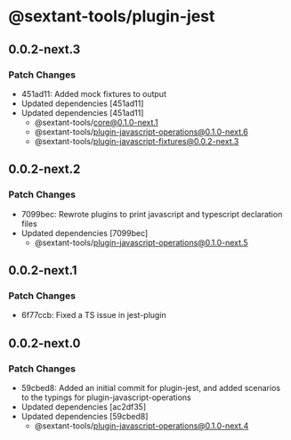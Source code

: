 # @sextant-tools/plugin-jest

## 0.0.2-next.3

### Patch Changes

- 451ad11: Added mock fixtures to output
- Updated dependencies [451ad11]
- Updated dependencies [451ad11]
  - @sextant-tools/core@0.1.0-next.1
  - @sextant-tools/plugin-javascript-operations@0.1.0-next.6
  - @sextant-tools/plugin-javascript-fixtures@0.0.2-next.3

## 0.0.2-next.2

### Patch Changes

- 7099bec: Rewrote plugins to print javascript and typescript declaration files
- Updated dependencies [7099bec]
  - @sextant-tools/plugin-javascript-operations@0.1.0-next.5

## 0.0.2-next.1

### Patch Changes

- 6f77ccb: Fixed a TS issue in jest-plugin

## 0.0.2-next.0

### Patch Changes

- 59cbed8: Added an initial commit for plugin-jest, and added scenarios to the typings for plugin-javascript-operations
- Updated dependencies [ac2df35]
- Updated dependencies [59cbed8]
  - @sextant-tools/plugin-javascript-operations@0.1.0-next.4
